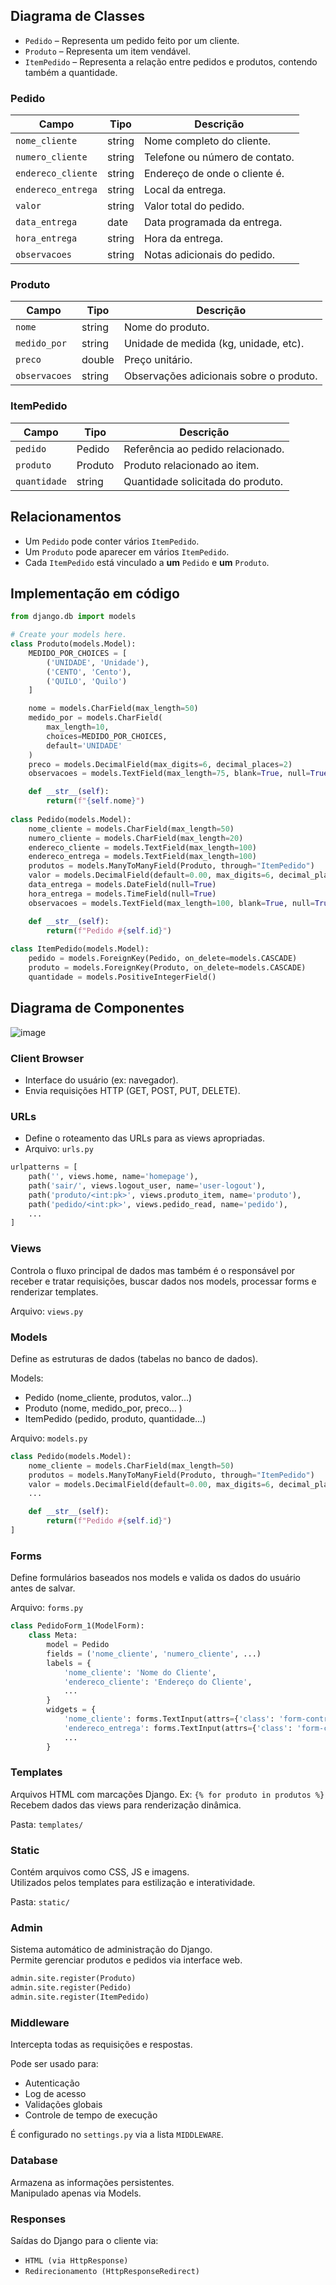 ## Diagrama de Classes

- `Pedido` – Representa um pedido feito por um cliente.
- `Produto` – Representa um item vendável.
- `ItemPedido` – Representa a relação entre pedidos e produtos, contendo também a quantidade.

### Pedido

| Campo              | Tipo     | Descrição                              |
|--------------------|----------|----------------------------------------|
| `nome_cliente`     | string   | Nome completo do cliente.              |
| `numero_cliente`   | string   | Telefone ou número de contato.         |
| `endereco_cliente` | string   | Endereço de onde o cliente é.          |
| `endereco_entrega` | string   | Local da entrega.                      |
| `valor`            | string   | Valor total do pedido.                 |
| `data_entrega`     | date     | Data programada da entrega.            |
| `hora_entrega`     | string   | Hora da entrega.                       |
| `observacoes`      | string   | Notas adicionais do pedido.            |

### Produto

| Campo           | Tipo     | Descrição                                 |
|------------------|----------|---------------------------------------------|
| `nome`           | string   | Nome do produto.                           |
| `medido_por`     | string   | Unidade de medida (kg, unidade, etc).      |
| `preco`          | double   | Preço unitário.                            |
| `observacoes`    | string   | Observações adicionais sobre o produto.    |

### ItemPedido

| Campo         | Tipo     | Descrição                                    |
|---------------|----------|----------------------------------------------|
| `pedido`      | Pedido   | Referência ao pedido relacionado.            |
| `produto`     | Produto  | Produto relacionado ao item.                 |
| `quantidade`  | string   | Quantidade solicitada do produto.            |

## Relacionamentos

- Um `Pedido` pode conter vários `ItemPedido`.
- Um `Produto` pode aparecer em vários `ItemPedido`.
- Cada `ItemPedido` está vinculado a **um** `Pedido` e **um** `Produto`.

## Implementação em código

```python
from django.db import models

# Create your models here.
class Produto(models.Model):
    MEDIDO_POR_CHOICES = [
        ('UNIDADE', 'Unidade'),
        ('CENTO', 'Cento'),
        ('QUILO', 'Quilo')
    ]

    nome = models.CharField(max_length=50)
    medido_por = models.CharField(
        max_length=10,
        choices=MEDIDO_POR_CHOICES,
        default='UNIDADE'
    )
    preco = models.DecimalField(max_digits=6, decimal_places=2)
    observacoes = models.TextField(max_length=75, blank=True, null=True)

    def __str__(self):
        return(f"{self.nome}")
    
class Pedido(models.Model):
    nome_cliente = models.CharField(max_length=50)
    numero_cliente = models.CharField(max_length=20)
    endereco_cliente = models.TextField(max_length=100)
    endereco_entrega = models.TextField(max_length=100)
    produtos = models.ManyToManyField(Produto, through="ItemPedido")
    valor = models.DecimalField(default=0.00, max_digits=6, decimal_places=2)
    data_entrega = models.DateField(null=True)
    hora_entrega = models.TimeField(null=True)
    observacoes = models.TextField(max_length=100, blank=True, null=True)

    def __str__(self):
        return(f"Pedido #{self.id}")
    
class ItemPedido(models.Model):
    pedido = models.ForeignKey(Pedido, on_delete=models.CASCADE)
    produto = models.ForeignKey(Produto, on_delete=models.CASCADE)
    quantidade = models.PositiveIntegerField()
```

## Diagrama de Componentes

![image](https://github.com/user-attachments/assets/5ba00d24-5f50-449c-9baf-d75d38ff6b92)

### Client Browser
- Interface do usuário (ex: navegador).
- Envia requisições HTTP (GET, POST, PUT, DELETE).

### URLs
- Define o roteamento das URLs para as views apropriadas.
- Arquivo: `urls.py`

```python
urlpatterns = [
    path('', views.home, name='homepage'),
    path('sair/', views.logout_user, name='user-logout'),
    path('produto/<int:pk>', views.produto_item, name='produto'),
    path('pedido/<int:pk>', views.pedido_read, name='pedido'),
    ...
]
```

### Views
Controla o fluxo principal de dados mas também é o responsável por receber e tratar requisições, buscar dados nos models, processar forms e renderizar templates.

Arquivo: `views.py`

### Models

Define as estruturas de dados (tabelas no banco de dados).

Models:
- Pedido (nome_cliente, produtos, valor...)
- Produto (nome, medido_por, preco... )
- ItemPedido (pedido, produto, quantidade...)

Arquivo: `models.py`

```python
class Pedido(models.Model):
    nome_cliente = models.CharField(max_length=50)
    produtos = models.ManyToManyField(Produto, through="ItemPedido")
    valor = models.DecimalField(default=0.00, max_digits=6, decimal_places=2)
    ...

    def __str__(self):
        return(f"Pedido #{self.id}")
]
```

### Forms

Define formulários baseados nos models e valida os dados do usuário antes de salvar.

Arquivo: `forms.py`

```python
class PedidoForm_1(ModelForm):
    class Meta:
        model = Pedido
        fields = ('nome_cliente', 'numero_cliente', ...)
        labels = {
            'nome_cliente': 'Nome do Cliente',
            'endereco_cliente': 'Endereço do Cliente',
            ...
        }
        widgets = {
            'nome_cliente': forms.TextInput(attrs={'class': 'form-control'}),
            'endereco_entrega': forms.TextInput(attrs={'class': 'form-control'}),
            ...
        }

```


### Templates

Arquivos HTML com marcações Django. Ex: ```{% for produto in produtos %}``` \
Recebem dados das views para renderização dinâmica.

Pasta: `templates/`

### Static

Contém arquivos como CSS, JS e imagens. \
Utilizados pelos templates para estilização e interatividade.

Pasta: `static/`

### Admin

Sistema automático de administração do Django. \
Permite gerenciar produtos e pedidos via interface web.

```python
admin.site.register(Produto)
admin.site.register(Pedido)
admin.site.register(ItemPedido)
```

### Middleware

Intercepta todas as requisições e respostas.

Pode ser usado para:
- Autenticação
- Log de acesso
- Validações globais
- Controle de tempo de execução

É configurado no `settings.py` via a lista `MIDDLEWARE`.

### Database

Armazena as informações persistentes.\
Manipulado apenas via Models.

### Responses
Saídas do Django para o cliente via:

- `HTML (via HttpResponse)` 
- `Redirecionamento (HttpResponseRedirect)`
